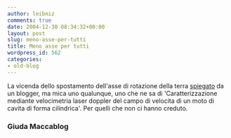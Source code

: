 ```yaml
---
author: leibniz
comments: true
date: 2004-12-30 08:34:32+00:00
layout: post
slug: meno-asse-per-tutti
title: Meno asse per tutti
wordpress_id: 562
categories:
- old-blog
---
```


La vicenda dello spostamento dell'asse di rotazione della terra [spiegato](http://giudamaccablog.splinder.com/1104285565#3708915)
da un blogger, ma mica uno qualunque, uno che ne sa di
'Caratterizzazione mediante velocimetria laser doppler del campo di
velocita di un moto di cavita di forma cilindrica'. Per quelli che non
ci hanno creduto.




### Giuda Maccablog
